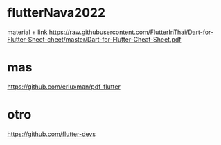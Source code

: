 # flutterNava2022
material + link
https://raw.githubusercontent.com/FlutterInThai/Dart-for-Flutter-Sheet-cheet/master/Dart-for-Flutter-Cheat-Sheet.pdf

# mas
https://github.com/erluxman/pdf_flutter
# otro
https://github.com/flutter-devs
